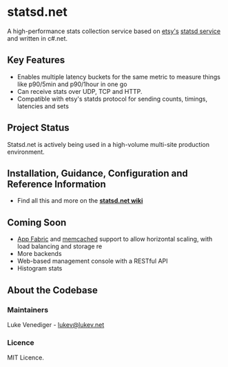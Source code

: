 # statsd.net
A high-performance stats collection service based on [etsy's](http://etsy.com/) [statsd service](https://github.com/etsy/statsd/) and written in c#.net.

## Key Features
* Enables multiple latency buckets for the same metric to measure things like p90/5min and p90/1hour in one go
* Can receive stats over UDP, TCP and HTTP.
* Compatible with etsy's statds protocol for sending counts, timings, latencies and sets

## Project Status
Statsd.net is actively being used in a high-volume multi-site production environment.

## Installation, Guidance, Configuration and Reference Information
* Find all this and more on the **[statsd.net wiki](https://github.com/lukevenediger/statsd.net/wiki)**

## Coming Soon
* [App Fabric](http://msdn.com/appfabric) and [memcached](http://memcached.org/) support to allow horizontal scaling, with load balancing and storage re
* More backends
* Web-based management console with a RESTful API
* Histogram stats



## About the Codebase

### Maintainers
Luke Venediger - lukev@lukev.net

### Licence
MIT Licence.
